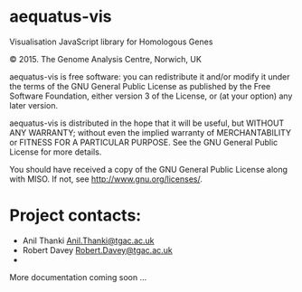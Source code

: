 # aequatus-vis
Visualisation JavaScript library for Homologous Genes 

© 2015. The Genome Analysis Centre, Norwich, UK

aequatus-vis is free software: you can redistribute it and/or modify it under the terms of the GNU General Public License as published by the Free Software Foundation, either version 3 of the License, or (at your option) any later version.

aequatus-vis is distributed in the hope that it will be useful, but WITHOUT ANY WARRANTY; without even the implied warranty of MERCHANTABILITY or FITNESS FOR A PARTICULAR PURPOSE. See the GNU General Public License for more details.

You should have received a copy of the GNU General Public License along with MISO. If not, see http://www.gnu.org/licenses/.

# <a name="contacts"></a> Project contacts: 
* Anil Thanki <Anil.Thanki@tgac.ac.uk>
* Robert Davey <Robert.Davey@tgac.ac.uk>
* 
More documentation coming soon ... 
